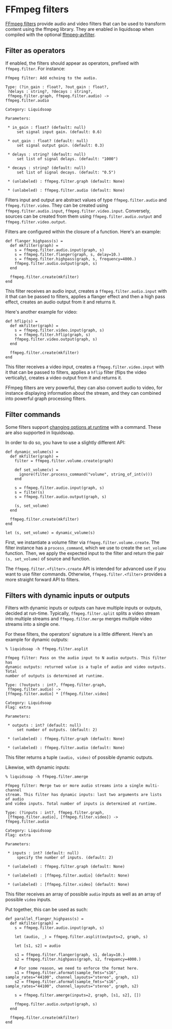 FFmpeg filters
==============

[FFmpeg filters](https://ffmpeg.org/ffmpeg-filters.html) provide audio and video filters that can be used
to transform content using the ffmpeg library. They are enabled in liquidsoap when compiled with the 
optional [ffmpeg-avfilter](https://github.com/savonet/ocaml-ffmpeg).

## Filter as operators

If enabled, the filters should appear as operators, prefixed with `ffmpeg.filter`. For instance:

```
Ffmpeg filter: Add echoing to the audio.

Type: (?in_gain : float?, ?out_gain : float?,
 ?delays : string?, ?decays : string?,
 ffmpeg.filter.graph, ffmpeg.filter.audio) ->
ffmpeg.filter.audio

Category: Liquidsoap

Parameters:

 * in_gain : float? (default: null)
     set signal input gain. (default: 0.6)

 * out_gain : float? (default: null)
     set signal output gain. (default: 0.3)

 * delays : string? (default: null)
     set list of signal delays. (default: "1000")

 * decays : string? (default: null)
     set list of signal decays. (default: "0.5")

 * (unlabeled) : ffmpeg.filter.graph (default: None)

 * (unlabeled) : ffmpeg.filter.audio (default: None)
```

Filters input and output are abstract values of type `ffmpeg.filter.audio` and `ffmpeg.filter.video`. They can be created
using `ffmpeg.filter.audio.input`, `ffmpeg.filter.video.input`. Conversely, sources can be created from them using
`ffmpeg.filter.audio.output` and `ffmpeg.filter.video.output`.

Filters are configured within the closure of a function. Here's an example:

```liquidsoap
def flanger_highpass(s) =
  def mkfilter(graph) =
    s = ffmpeg.filter.audio.input(graph, s)
    s = ffmpeg.filter.flanger(graph, s, delay=10.)
    s = ffmpeg.filter.highpass(graph, s, frequency=4000.)
    ffmpeg.filter.audio.output(graph, s)
  end

  ffmpeg.filter.create(mkfilter)
end
```

This filter receives an audio input, creates a `ffmpeg.filter.audio.input` with it that can be passed
to filters, applies a flanger effect and then a high pass effect, creates an audio output from it and returns it.

Here's another example for video:
```liquidsoap
def hflip(s) =
  def mkfilter(graph) =
    s = ffmpeg.filter.video.input(graph, s)
    s = ffmpeg.filter.hflip(graph, s)
    ffmpeg.filter.video.output(graph, s)
  end

  ffmpeg.filter.create(mkfilter)
end
```

This filter receives a video input, creates a `ffmpeg.filter.video.input` with it that can be passed to filters,
applies a `hflip` filter (flips the video vertically), creates a video output from it and returns it.

FFmpeg filters are very powerful, they can also convert audio to video, for instance displaying information about the 
stream, and they can combined into powerful graph processing filters.

## Filter commands

Some filters support [changing options at runtime](https://ffmpeg.org/ffmpeg-filters.html#Changing-options-at-runtime-with-a-command) with a command. These are also
supported in liquidsoap.

In order to do so, you have to use a slightly different API:

```liquidsoap
def dynamic_volume(s) =
  def mkfilter(graph) =
    filter = ffmpeg.filter.volume.create(graph)

    def set_volume(v) =
      ignore(filter.process_command("volume", string_of_int(v)))
    end

    s = ffmpeg.filter.audio.input(graph, s)
    s = filter(s)
    s = ffmpeg.filter.audio.output(graph, s)

    (s, set_volume)
  end

  ffmpeg.filter.create(mkfilter)
end

let (s, set_volume) = dynamic_volume(s)
```

First, we instantiate a volume filter via `ffmpeg.filter.volume.create`. The filter instance has a `process_command`, which we use to create the `set_volume` function. Then,
we apply the expected input to the filter and return the pair `(s, set_volume)` of source and function.

The `ffmpeg.filter.<filter>.create` API is intended for advanced use if you want to use filter commands. Otherwise, `ffmpeg.filter.<filter>` provides a more straight forward
API to filters.

## Filters with dynamic inputs or outputs

Filters with dynamic inputs or outputs can have multiple inputs or outputs, decided at run-time. Typically, `ffmpeg.filter.split`
splits a video stream into multiple streams and `ffmpeg.filter.merge` merges multiple video streams into a single one.

For these filters, the operators' signature is a little different. Here's an example for dynamic outputs:
```
% liquidsoap -h ffmpeg.filter.asplit

Ffmpeg filter: Pass on the audio input to N audio outputs. This filter has
dynamic outputs: returned value is a tuple of audio and video outputs. Total
number of outputs is determined at runtime.

Type: (?outputs : int?, ffmpeg.filter.graph,
 ffmpeg.filter.audio) ->
[ffmpeg.filter.audio] * [ffmpeg.filter.video]

Category: Liquidsoap
Flag: extra

Parameters:

 * outputs : int? (default: null)
     set number of outputs. (default: 2)

 * (unlabeled) : ffmpeg.filter.graph (default: None)

 * (unlabeled) : ffmpeg.filter.audio (default: None)
```

This filter returns a tuple `(audio, video)` of possible dynamic outputs.

Likewise, with dynamic inputs:
```
% liquidsoap -h ffmpeg.filter.amerge

Ffmpeg filter: Merge two or more audio streams into a single multi-channel
stream. This filter has dynamic inputs: last two arguments are lists of audio
and video inputs. Total number of inputs is determined at runtime.

Type: (?inputs : int?, ffmpeg.filter.graph,
 [ffmpeg.filter.audio], [ffmpeg.filter.video]) ->
ffmpeg.filter.audio

Category: Liquidsoap
Flag: extra

Parameters:

 * inputs : int? (default: null)
     specify the number of inputs. (default: 2)

 * (unlabeled) : ffmpeg.filter.graph (default: None)

 * (unlabeled) : [ffmpeg.filter.audio] (default: None)

 * (unlabeled) : [ffmpeg.filter.video] (default: None)
```
This filter receives an array of possible `audio` inputs as well as an array of possible `video` inputs.

Put together, this can be used as such:
```liquidsoap
def parallel_flanger_highpass(s) =
  def mkfilter(graph) =
    s = ffmpeg.filter.audio.input(graph, s)

    let (audio, _) = ffmpeg.filter.asplit(outputs=2, graph, s)

    let [s1, s2] = audio

    s1 = ffmpeg.filter.flanger(graph, s1, delay=10.)
    s2 = ffmpeg.filter.highpass(graph, s2, frequency=4000.)

    # For some reason, we need to enforce the format here.
    s1 = ffmpeg.filter.aformat(sample_fmts="s16", sample_rates="44100", channel_layouts="stereo", graph, s1)
    s2 = ffmpeg.filter.aformat(sample_fmts="s16", sample_rates="44100", channel_layouts="stereo", graph, s2)

    s = ffmpeg.filter.amerge(inputs=2, graph, [s1, s2], [])

    ffmpeg.filter.audio.output(graph, s)
  end

  ffmpeg.filter.create(mkfilter)
end
```

